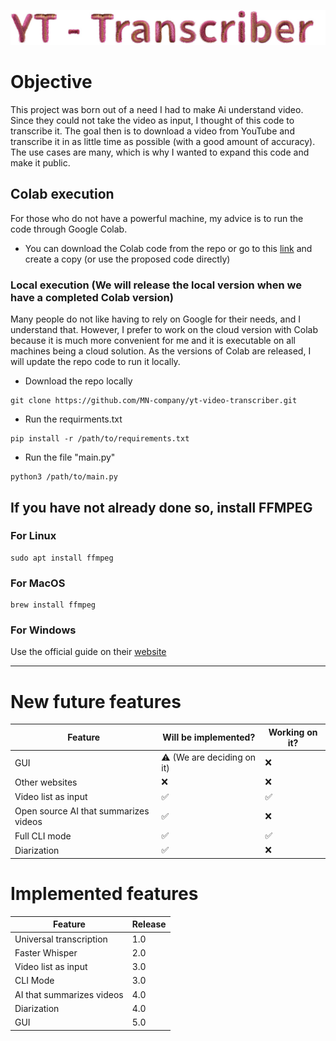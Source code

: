 ![title](https://github.com/MN-company/yt-video-transcriber/blob/main/title.jpeg)
# Objective
This project was born out of a need I had to make Ai understand video. Since they could not take the video as input, I thought of this code to transcribe it. The goal then is to download a video from YouTube and transcribe it in as little time as possible (with a good amount of accuracy). The use cases are many, which is why I wanted to expand this code and make it public.

## Colab execution
For those who do not have a powerful machine, my advice is to run the code through Google Colab.
- You can download the Colab code from the repo or go to this [link](https://colab.research.google.com/drive/1HnjENO6ZjD2l5M782YvucylIdYT8UV2i?usp=sharing) and create a copy (or use the proposed code directly)

### Local execution (We will release the local version when we have a completed Colab version)
Many people do not like having to rely on Google for their needs, and I understand that. However, I prefer to work on the cloud version with Colab because it is much more convenient for me and it is executable on all machines being a cloud solution. As the versions of Colab are released, I will update the repo code to run it locally.
- Download the repo locally 
```
git clone https://github.com/MN-company/yt-video-transcriber.git
```
- Run the requirments.txt
```
pip install -r /path/to/requirements.txt
```
- Run the file "main.py"
```
python3 /path/to/main.py
```
## If you have not already done so, install FFMPEG
### For Linux
```
sudo apt install ffmpeg
```
### For MacOS
```
brew install ffmpeg
```
### For Windows
Use the official guide on their [website](https://www.ffmpeg.org)

---
# New future features
| Feature    | Will be implemented? | Working on it? |
| -------- | ------- | -------- |
| GUI  | ⚠️ (We are deciding on it)   | ❌ |
| Other websites | ❌ | ❌ |
| Video list as input    | ✅    | ✅ |
| Open source AI that summarizes videos    | ✅    | ❌ |
| Full CLI mode    | ✅    | ✅ |
| Diarization    | ✅    | ❌ |

# Implemented features
| Feature    | Release |
| -------- | ------- |
| Universal transcription | 1.0 |
| Faster Whisper | 2.0 |
| Video list as input | 3.0 |
| CLI Mode | 3.0 |
| AI that summarizes videos | 4.0 |
| Diarization | 4.0 |
| GUI | 5.0 |

